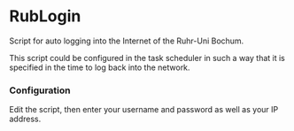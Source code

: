 # RubLogin
Script for auto logging into the Internet of the Ruhr-Uni Bochum.

This script could be configured in the task scheduler in such a way that it is specified in the time to log back into the network.

### Configuration
Edit the script, then enter your username and password as well as your IP address.
